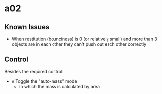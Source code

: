 # a02
## Known Issues
- When restitution (bounciness) is 0 (or relatively small) and more than 3 objects are in each other they can't push out each other correctly

## Control
Besides the required control:
- `A` Toggle the "auto-mass" mode
  - in which the mass is calculated by area
